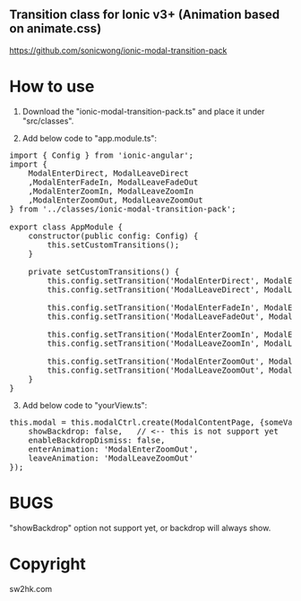 ## Transition class for Ionic v3+ (Animation based on animate.css) ##
https://github.com/sonicwong/ionic-modal-transition-pack

# How to use
1) Download the "ionic-modal-transition-pack.ts" and place it under "src/classes".

2) Add below code to "app.module.ts":
<pre>
import { Config } from 'ionic-angular';
import {
    ModalEnterDirect, ModalLeaveDirect
    ,ModalEnterFadeIn, ModalLeaveFadeOut
    ,ModalEnterZoomIn, ModalLeaveZoomIn
    ,ModalEnterZoomOut, ModalLeaveZoomOut
} from '../classes/ionic-modal-transition-pack';

export class AppModule {
    constructor(public config: Config) {
        this.setCustomTransitions();
    }
    
    private setCustomTransitions() {
        this.config.setTransition('ModalEnterDirect', ModalEnterDirect);
        this.config.setTransition('ModalLeaveDirect', ModalLeaveDirect);
        
        this.config.setTransition('ModalEnterFadeIn', ModalEnterFadeIn);
        this.config.setTransition('ModalLeaveFadeOut', ModalLeaveFadeOut);
        
        this.config.setTransition('ModalEnterZoomIn', ModalEnterZoomIn);
        this.config.setTransition('ModalLeaveZoomIn', ModalLeaveZoomIn);
        
        this.config.setTransition('ModalEnterZoomOut', ModalEnterZoomOut);
        this.config.setTransition('ModalLeaveZoomOut', ModalLeaveZoomOut);
    }
}
</pre>

3) Add below code to "yourView.ts":
<pre>
this.modal = this.modalCtrl.create(ModalContentPage, {someVar: 'someValue'}, {
    showBackdrop: false,   // <-- this is not support yet
    enableBackdropDismiss: false,
    enterAnimation: 'ModalEnterZoomOut',
    leaveAnimation: 'ModalLeaveZoomOut'                
});
</pre>

# BUGS
"showBackdrop" option not support yet, or backdrop will always show.

# Copyright
sw2hk.com
